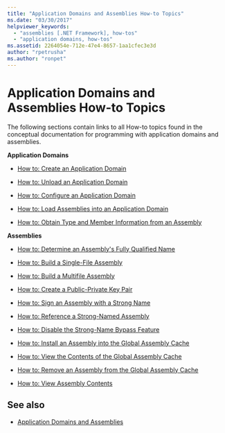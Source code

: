 ```yaml
---
title: "Application Domains and Assemblies How-to Topics"
ms.date: "03/30/2017"
helpviewer_keywords: 
  - "assemblies [.NET Framework], how-tos"
  - "application domains, how-tos"
ms.assetid: 2264054e-712e-47e4-8657-1aa1cfec3e3d
author: "rpetrusha"
ms.author: "ronpet"
---
```

# Application Domains and Assemblies How-to Topics
The following sections contain links to all How-to topics found in the conceptual documentation for programming with application domains and assemblies.  
  
 **Application Domains**  
  
-   [How to: Create an Application Domain](../../../docs/framework/app-domains/how-to-create-an-application-domain.md)  
  
-   [How to: Unload an Application Domain](../../../docs/framework/app-domains/how-to-unload-an-application-domain.md)  
  
-   [How to: Configure an Application Domain](../../../docs/framework/app-domains/how-to-configure-an-application-domain.md)  
  
-   [How to: Load Assemblies into an Application Domain](../../../docs/framework/app-domains/how-to-load-assemblies-into-an-application-domain.md)  
  
-   [How to: Obtain Type and Member Information from an Assembly](../../../docs/framework/app-domains/how-to-obtain-type-and-member-information-from-an-assembly.md)  
  
 **Assemblies**  
  
-   [How to: Determine an Assembly's Fully Qualified Name](../../../docs/framework/app-domains/how-to-determine-assembly-fully-qualified-name.md)  
  
-   [How to: Build a Single-File Assembly](../../../docs/framework/app-domains/how-to-build-a-single-file-assembly.md)  
  
-   [How to: Build a Multifile Assembly](../../../docs/framework/app-domains/how-to-build-a-multifile-assembly.md)  
  
-   [How to: Create a Public-Private Key Pair](../../../docs/framework/app-domains/how-to-create-a-public-private-key-pair.md)  
  
-   [How to: Sign an Assembly with a Strong Name](../../../docs/framework/app-domains/how-to-sign-an-assembly-with-a-strong-name.md)  
  
-   [How to: Reference a Strong-Named Assembly](../../../docs/framework/app-domains/how-to-reference-a-strong-named-assembly.md)  
  
-   [How to: Disable the Strong-Name Bypass Feature](../../../docs/framework/app-domains/how-to-disable-the-strong-name-bypass-feature.md)  
  
-   [How to: Install an Assembly into the Global Assembly Cache](../../../docs/framework/app-domains/how-to-install-an-assembly-into-the-gac.md)  
  
-   [How to: View the Contents of the Global Assembly Cache](../../../docs/framework/app-domains/how-to-view-the-contents-of-the-gac.md)  
  
-   [How to: Remove an Assembly from the Global Assembly Cache](../../../docs/framework/app-domains/how-to-remove-an-assembly-from-the-gac.md)  
  
-   [How to: View Assembly Contents](../../../docs/framework/app-domains/how-to-view-assembly-contents.md)  
  
## See also

- [Application Domains and Assemblies](../../../docs/framework/app-domains/index.md)
